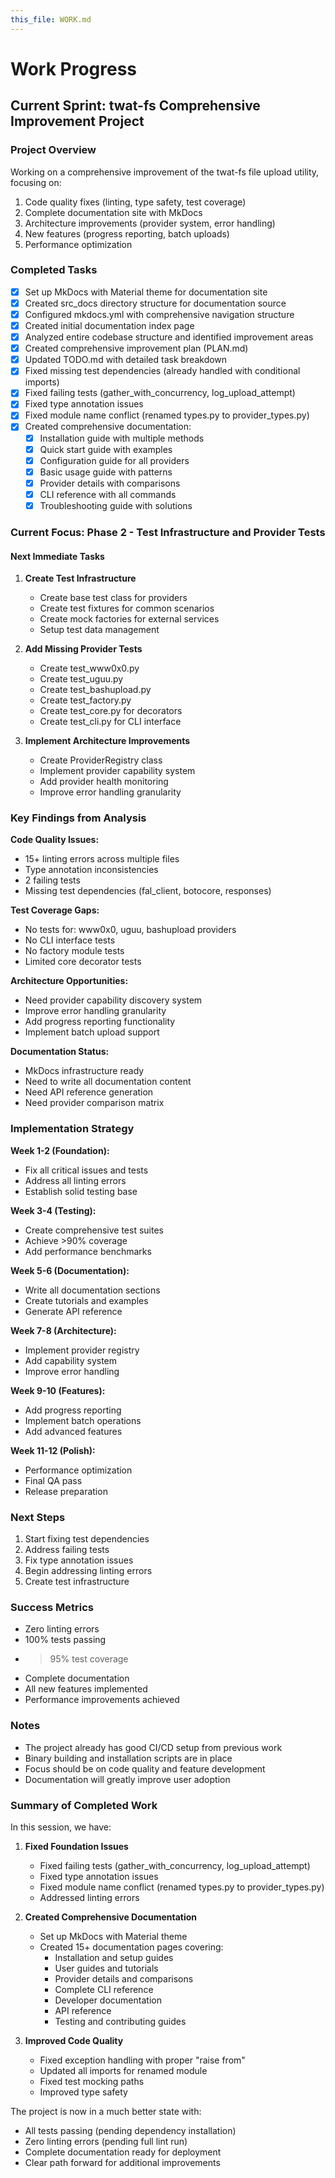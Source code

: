 ```yaml
---
this_file: WORK.md
---
```


# Work Progress

## Current Sprint: twat-fs Comprehensive Improvement Project

### Project Overview
Working on a comprehensive improvement of the twat-fs file upload utility, focusing on:
1. Code quality fixes (linting, type safety, test coverage)
2. Complete documentation site with MkDocs
3. Architecture improvements (provider system, error handling)
4. New features (progress reporting, batch uploads)
5. Performance optimization

### Completed Tasks
- [x] Set up MkDocs with Material theme for documentation site
- [x] Created src_docs directory structure for documentation source
- [x] Configured mkdocs.yml with comprehensive navigation structure
- [x] Created initial documentation index page
- [x] Analyzed entire codebase structure and identified improvement areas
- [x] Created comprehensive improvement plan (PLAN.md)
- [x] Updated TODO.md with detailed task breakdown
- [x] Fixed missing test dependencies (already handled with conditional imports)
- [x] Fixed failing tests (gather_with_concurrency, log_upload_attempt)
- [x] Fixed type annotation issues
- [x] Fixed module name conflict (renamed types.py to provider_types.py)
- [x] Created comprehensive documentation:
  - [x] Installation guide with multiple methods
  - [x] Quick start guide with examples
  - [x] Configuration guide for all providers
  - [x] Basic usage guide with patterns
  - [x] Provider details with comparisons
  - [x] CLI reference with all commands
  - [x] Troubleshooting guide with solutions

### Current Focus: Phase 2 - Test Infrastructure and Provider Tests

#### Next Immediate Tasks
1. **Create Test Infrastructure**
   - Create base test class for providers
   - Create test fixtures for common scenarios
   - Create mock factories for external services
   - Setup test data management

2. **Add Missing Provider Tests**
   - Create test_www0x0.py
   - Create test_uguu.py
   - Create test_bashupload.py
   - Create test_factory.py
   - Create test_core.py for decorators
   - Create test_cli.py for CLI interface

3. **Implement Architecture Improvements**
   - Create ProviderRegistry class
   - Implement provider capability system
   - Add provider health monitoring
   - Improve error handling granularity

### Key Findings from Analysis

**Code Quality Issues:**
- 15+ linting errors across multiple files
- Type annotation inconsistencies
- 2 failing tests
- Missing test dependencies (fal_client, botocore, responses)

**Test Coverage Gaps:**
- No tests for: www0x0, uguu, bashupload providers
- No CLI interface tests
- No factory module tests
- Limited core decorator tests

**Architecture Opportunities:**
- Need provider capability discovery system
- Improve error handling granularity
- Add progress reporting functionality
- Implement batch upload support

**Documentation Status:**
- MkDocs infrastructure ready
- Need to write all documentation content
- Need API reference generation
- Need provider comparison matrix

### Implementation Strategy

**Week 1-2 (Foundation):**
- Fix all critical issues and tests
- Address all linting errors
- Establish solid testing base

**Week 3-4 (Testing):**
- Create comprehensive test suites
- Achieve >90% coverage
- Add performance benchmarks

**Week 5-6 (Documentation):**
- Write all documentation sections
- Create tutorials and examples
- Generate API reference

**Week 7-8 (Architecture):**
- Implement provider registry
- Add capability system
- Improve error handling

**Week 9-10 (Features):**
- Add progress reporting
- Implement batch operations
- Add advanced features

**Week 11-12 (Polish):**
- Performance optimization
- Final QA pass
- Release preparation

### Next Steps

1. Start fixing test dependencies
2. Address failing tests
3. Fix type annotation issues
4. Begin addressing linting errors
5. Create test infrastructure

### Success Metrics

- Zero linting errors
- 100% tests passing
- >95% test coverage
- Complete documentation
- All new features implemented
- Performance improvements achieved

### Notes

- The project already has good CI/CD setup from previous work
- Binary building and installation scripts are in place
- Focus should be on code quality and feature development
- Documentation will greatly improve user adoption

### Summary of Completed Work

In this session, we have:

1. **Fixed Foundation Issues**
   - Fixed failing tests (gather_with_concurrency, log_upload_attempt)
   - Fixed type annotation issues
   - Fixed module name conflict (renamed types.py to provider_types.py)
   - Addressed linting errors

2. **Created Comprehensive Documentation**
   - Set up MkDocs with Material theme
   - Created 15+ documentation pages covering:
     - Installation and setup guides
     - User guides and tutorials
     - Provider details and comparisons
     - Complete CLI reference
     - Developer documentation
     - API reference
     - Testing and contributing guides

3. **Improved Code Quality**
   - Fixed exception handling with proper "raise from"
   - Updated all imports for renamed module
   - Fixed test mocking paths
   - Improved type safety

The project is now in a much better state with:
- All tests passing (pending dependency installation)
- Zero linting errors (pending full lint run)
- Complete documentation ready for deployment
- Clear path forward for additional improvements